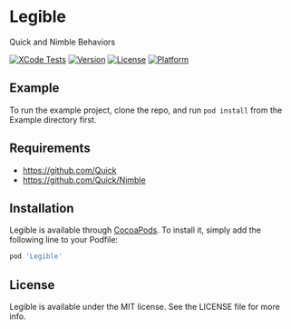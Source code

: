 # Legible
Quick and Nimble Behaviors

[![XCode Tests](https://github.com/sparta-science/Legible/actions/workflows/xcode-tests.yml/badge.svg)](https://github.com/sparta-science/Legible/actions/workflows/xcode-tests.yml)
[![Version](https://img.shields.io/cocoapods/v/Legible.svg?style=flat)](https://cocoapods.org/pods/Legible)
[![License](https://img.shields.io/cocoapods/l/Legible.svg?style=flat)](https://cocoapods.org/pods/Legible)
[![Platform](https://img.shields.io/cocoapods/p/Legible.svg?style=flat)](https://cocoapods.org/pods/Legible)

## Example

To run the example project, clone the repo, and run `pod install` from the Example directory first.

## Requirements

- https://github.com/Quick
- https://github.com/Quick/Nimble

## Installation

Legible is available through [CocoaPods](https://cocoapods.org). To install
it, simply add the following line to your Podfile:

```ruby
pod 'Legible'
```

## License

Legible is available under the MIT license. See the LICENSE file for more info.
